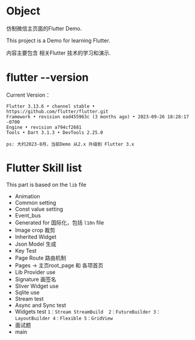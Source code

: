 # Object

仿制微信主页面的Flutter Demo.

This project is a Demo for learning Flutter.

内容主要包含 相关Flutter 技术的学习和演示.

# flutter --version

Current Version：
```
Flutter 3.13.6 • channel stable • https://github.com/flutter/flutter.git
Framework • revision ead455963c (3 months ago) • 2023-09-26 18:28:17 -0700
Engine • revision a794cf2681
Tools • Dart 3.1.3 • DevTools 2.25.0
```
`ps: 大约2023-8月，当前Demo 从2.x 升级到 Flutter 3.x`

# Flutter Skill list
This part is based on the `lib` file
* Animation
* Common setting
* Const value setting
* Event_bus
* Generated for 国际化，包括 `l10n` file 
* Image crop  裁剪
* Inherited Widget 
* Json Model 生成
* Key Test
* Page Route 路由机制
* Pages -> 主页root_page 和 各项首页
* Lib Provider use
* Signature  画签名
* Sliver Widget use
* Sqlite use
* Stream test
* Async and Sync test
* Widgets test `1：Stream StreamBuild  2：FutureBuilder 3：LayoutBuilder 4：Flexible 5：GridView`
* 面试题
* main 


